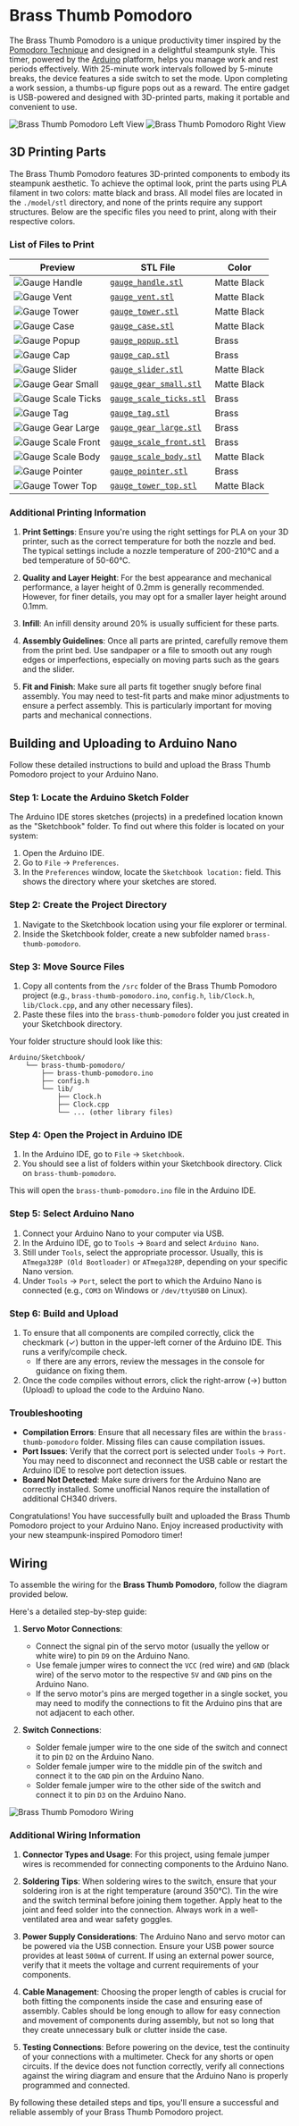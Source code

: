 # Brass Thumb Pomodoro

The Brass Thumb Pomodoro is a unique productivity timer inspired by the [Pomodoro Technique](https://en.wikipedia.org/wiki/Pomodoro_Technique) and designed in a delightful steampunk style. This timer, powered by the [Arduino](https://www.arduino.cc/) platform, helps you manage work and rest periods effectively. With 25-minute work intervals followed by 5-minute breaks, the device features a side switch to set the mode. Upon completing a work session, a thumbs-up figure pops out as a reward. The entire gadget is USB-powered and designed with 3D-printed parts, making it portable and convenient to use.

![Brass Thumb Pomodoro Left View](doc/img/brass-thumb-pomodoro-left.png)
![Brass Thumb Pomodoro Right View](doc/img/brass-thumb-pomodoro-right.png)

## 3D Printing Parts

The Brass Thumb Pomodoro features 3D-printed components to embody its steampunk aesthetic. To achieve the optimal look, print the parts using PLA filament in two colors: matte black and brass. All model files are located in the `./model/stl` directory, and none of the prints require any support structures. Below are the specific files you need to print, along with their respective colors.

### List of Files to Print

| Preview                                              | STL File                                                                                        | Color        |
|------------------------------------------------------|-------------------------------------------------------------------------------------------------|--------------|
| ![Gauge Handle](model/png/gauge_handle.png)          | [`gauge_handle.stl`](model/stl/gauge_handle.stl)                                                | Matte Black  |
| ![Gauge Vent](model/png/gauge_vent.png)              | [`gauge_vent.stl`](model/stl/gauge_vent.stl)                                                    | Matte Black  |
| ![Gauge Tower](model/png/gauge_tower.png)            | [`gauge_tower.stl`](model/stl/gauge_tower.stl)                                                  | Matte Black  |
| ![Gauge Case](model/png/gauge_case.png)              | [`gauge_case.stl`](model/stl/gauge_case.stl)                                                    | Matte Black  |
| ![Gauge Popup](model/png/gauge_popup.png)            | [`gauge_popup.stl`](model/stl/gauge_popup.stl)                                                  | Brass        |
| ![Gauge Cap](model/png/gauge_cap.png)                | [`gauge_cap.stl`](model/stl/gauge_cap.stl)                                                      | Brass        |
| ![Gauge Slider](model/png/gauge_slider.png)          | [`gauge_slider.stl`](model/stl/gauge_slider.stl)                                                | Matte Black  |
| ![Gauge Gear Small](model/png/gauge_gear_small.png)  | [`gauge_gear_small.stl`](model/stl/gauge_gear_small.stl)                                        | Matte Black  |
| ![Gauge Scale Ticks](model/png/gauge_scale_ticks.png)| [`gauge_scale_ticks.stl`](model/stl/gauge_scale_ticks.stl)                                      | Brass        |
| ![Gauge Tag](model/png/gauge_tag.png)                | [`gauge_tag.stl`](model/stl/gauge_tag.stl)                                                      | Brass        |
| ![Gauge Gear Large](model/png/gauge_gear_large.png)  | [`gauge_gear_large.stl`](model/stl/gauge_gear_large.stl)                                        | Brass        |
| ![Gauge Scale Front](model/png/gauge_scale_front.png)| [`gauge_scale_front.stl`](model/stl/gauge_scale_front.stl)                                      | Brass        |
| ![Gauge Scale Body](model/png/gauge_scale_body.png)  | [`gauge_scale_body.stl`](model/stl/gauge_scale_body.stl)                                        | Matte Black  |
| ![Gauge Pointer](model/png/gauge_pointer.png)        | [`gauge_pointer.stl`](model/stl/gauge_pointer.stl)                                              | Brass        |
| ![Gauge Tower Top](model/png/gauge_tower_top.png)    | [`gauge_tower_top.stl`](model/stl/gauge_tower_top.stl)                                          | Matte Black  |

### Additional Printing Information

1. **Print Settings**: Ensure you're using the right settings for PLA on your 3D printer, such as the correct temperature for both the nozzle and bed. The typical settings include a nozzle temperature of 200-210°C and a bed temperature of 50-60°C.

2. **Quality and Layer Height**: For the best appearance and mechanical performance, a layer height of 0.2mm is generally recommended. However, for finer details, you may opt for a smaller layer height around 0.1mm.

3. **Infill**: An infill density around 20% is usually sufficient for these parts.

4. **Assembly Guidelines**: Once all parts are printed, carefully remove them from the print bed. Use sandpaper or a file to smooth out any rough edges or imperfections, especially on moving parts such as the gears and the slider.

5. **Fit and Finish**: Make sure all parts fit together snugly before final assembly. You may need to test-fit parts and make minor adjustments to ensure a perfect assembly. This is particularly important for moving parts and mechanical connections.

## Building and Uploading to Arduino Nano

Follow these detailed instructions to build and upload the Brass Thumb Pomodoro project to your Arduino Nano.

### Step 1: Locate the Arduino Sketch Folder

The Arduino IDE stores sketches (projects) in a predefined location known as the "Sketchbook" folder. To find out where this folder is located on your system:

1. Open the Arduino IDE.
2. Go to `File` -> `Preferences`.
3. In the `Preferences` window, locate the `Sketchbook location:` field. This shows the directory where your sketches are stored.

### Step 2: Create the Project Directory

1. Navigate to the Sketchbook location using your file explorer or terminal.
2. Inside the Sketchbook folder, create a new subfolder named `brass-thumb-pomodoro`.

### Step 3: Move Source Files

1. Copy all contents from the `/src` folder of the Brass Thumb Pomodoro project (e.g., `brass-thumb-pomodoro.ino`, `config.h`, `lib/Clock.h`, `lib/Clock.cpp`, and any other necessary files).
2. Paste these files into the `brass-thumb-pomodoro` folder you just created in your Sketchbook directory.

Your folder structure should look like this:
```
Arduino/Sketchbook/
    └── brass-thumb-pomodoro/
        ├── brass-thumb-pomodoro.ino
        ├── config.h
        └── lib/
            ├── Clock.h
            ├── Clock.cpp
            └── ... (other library files)
```

### Step 4: Open the Project in Arduino IDE

1. In the Arduino IDE, go to `File` -> `Sketchbook`.
2. You should see a list of folders within your Sketchbook directory. Click on `brass-thumb-pomodoro`.

This will open the `brass-thumb-pomodoro.ino` file in the Arduino IDE.

### Step 5: Select Arduino Nano

1. Connect your Arduino Nano to your computer via USB.
2. In the Arduino IDE, go to `Tools` -> `Board` and select `Arduino Nano`.
3. Still under `Tools`, select the appropriate processor. Usually, this is `ATmega328P (Old Bootloader)` or `ATmega328P`, depending on your specific Nano version.
4. Under `Tools` -> `Port`, select the port to which the Arduino Nano is connected (e.g., `COM3` on Windows or `/dev/ttyUSB0` on Linux).

### Step 6: Build and Upload

1. To ensure that all components are compiled correctly, click the checkmark (✓) button in the upper-left corner of the Arduino IDE. This runs a verify/compile check.
   - If there are any errors, review the messages in the console for guidance on fixing them.
2. Once the code compiles without errors, click the right-arrow (→) button (Upload) to upload the code to the Arduino Nano.

### Troubleshooting

- **Compilation Errors**: Ensure that all necessary files are within the `brass-thumb-pomodoro` folder. Missing files can cause compilation issues.
- **Port Issues**: Verify that the correct port is selected under `Tools` -> `Port`. You may need to disconnect and reconnect the USB cable or restart the Arduino IDE to resolve port detection issues.
- **Board Not Detected**: Make sure drivers for the Arduino Nano are correctly installed. Some unofficial Nanos require the installation of additional CH340 drivers.

Congratulations! You have successfully built and uploaded the Brass Thumb Pomodoro project to your Arduino Nano. Enjoy increased productivity with your new steampunk-inspired Pomodoro timer!

## Wiring

To assemble the wiring for the **Brass Thumb Pomodoro**, follow the diagram provided below. 

Here's a detailed step-by-step guide:

1. **Servo Motor Connections**:
   - Connect the signal pin of the servo motor (usually the yellow or white wire) to pin `D9` on the Arduino Nano.
   - Use female jumper wires to connect the `VCC` (red wire) and `GND` (black wire) of the servo motor to the respective `5V` and `GND` pins on the Arduino Nano. 
   - If the servo motor's pins are merged together in a single socket, you may need to modify the connections to fit the Arduino pins that are not adjacent to each other.

2. **Switch Connections**:
   - Solder female jumper wire to the one side of the switch and connect it to pin `D2` on the Arduino Nano.
   - Solder female jumper wire to the middle pin of the switch and connect it to the `GND` pin on the Arduino Nano.
   - Solder female jumper wire to the other side of the switch and connect it to pin `D3` on the Arduino Nano.

![Brass Thumb Pomodoro Wiring](doc/wiring.png)

### Additional Wiring Information

1. **Connector Types and Usage**: For this project, using female jumper wires is recommended for connecting components to the Arduino Nano.

2. **Soldering Tips**: When soldering wires to the switch, ensure that your soldering iron is at the right temperature (around 350°C). Tin the wire and the switch terminal before joining them together. Apply heat to the joint and feed solder into the connection. Always work in a well-ventilated area and wear safety goggles.

3. **Power Supply Considerations**: The Arduino Nano and servo motor can be powered via the USB connection. Ensure your USB power source provides at least `500mA` of current. If using an external power source, verify that it meets the voltage and current requirements of your components.

4. **Cable Management**: Choosing the proper length of cables is crucial for both fitting the components inside the case and ensuring ease of assembly. Cables should be long enough to allow for easy connection and movement of components during assembly, but not so long that they create unnecessary bulk or clutter inside the case.

5. **Testing Connections**: Before powering on the device, test the continuity of your connections with a multimeter. Check for any shorts or open circuits. If the device does not function correctly, verify all connections against the wiring diagram and ensure that the Arduino Nano is properly programmed and connected.

By following these detailed steps and tips, you'll ensure a successful and reliable assembly of your Brass Thumb Pomodoro project.
